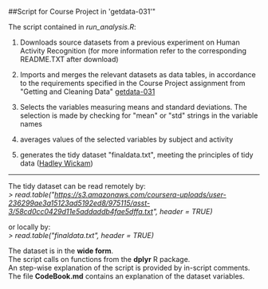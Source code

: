 
##Script for Course Project in 'getdata-031'"

The script contained in *run_analysis.R*:

1) Downloads source datasets from a previous experiment on Human Activity Recognition (for more information refer to the corresponding README.TXT after download)

2) Imports and merges the relevant datasets as data tables, in accordance to the requirements specified in the Course Project assignment from "Getting and Cleaning Data" [getdata-031](https://class.coursera.org/getdata-031/human_grading)

3) Selects the variables measuring means and standard deviations. The selection is made by checking for "mean" or "std" strings in the variable names

4) averages values of the selected variables by subject and activity

5) generates the tidy dataset "finaldata.txt", meeting the principles of tidy data ([Hadley Wickam](http://www.jstatsoft.org/v59/i10/paper))
***
The tidy dataset can be read remotely by:       
*> read.table("https://s3.amazonaws.com/coursera-uploads/user-236299ae3a15123ad5192ed8/975115/asst-3/58cd0cc0429d11e5addaddb4fae5dffa.txt", header = TRUE)*

or locally by:     
*> read.table("finaldata.txt", header = TRUE)*

The dataset is in the **wide form**.       
The script calls on functions from the **dplyr** R package.      
An step-wise explanation of the script is provided by in-script comments.    
The file **CodeBook.md** contains an explanation of the dataset variables.    

